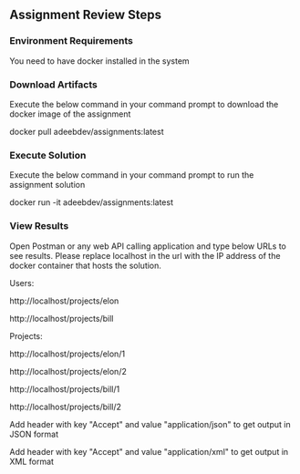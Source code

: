 ## Assignment Review Steps

### Environment Requirements

You need to have docker installed in the system

### Download Artifacts

Execute the below command in your command prompt to download the docker image of the assignment

docker pull adeebdev/assignments:latest

### Execute Solution

Execute the below command in your command prompt to run the assignment solution

docker run -it adeebdev/assignments:latest

### View Results

Open Postman or any web API calling application and type below URLs to see results. Please replace localhost in the url with the IP address of the docker container that hosts the solution. 

Users: 

http://localhost/projects/elon

http://localhost/projects/bill

Projects:

http://localhost/projects/elon/1

http://localhost/projects/elon/2

http://localhost/projects/bill/1

http://localhost/projects/bill/2


Add header with key "Accept" and value "application/json" to get output in JSON format

Add header with key "Accept" and value "application/xml" to get output in XML format

